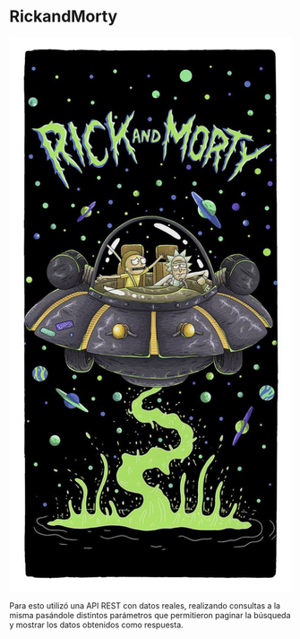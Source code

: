 # RickandMorty

![](https://github.com/licette32/RickandMorty/blob/master/portada.jpg)



Para esto utilizó una API REST con datos reales, realizando consultas a la misma pasándole distintos 
parámetros que permitieron paginar la búsqueda y mostrar los datos obtenidos como respuesta.

